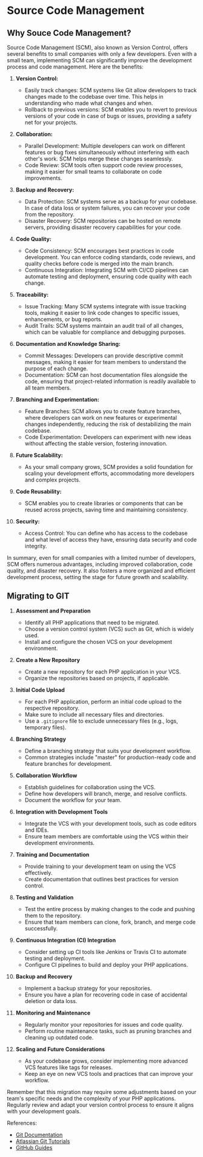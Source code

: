 # Source Code Management

## Why Souce Code Management?

Source Code Management (SCM), also known as Version Control, offers several benefits to small companies with only a few developers. Even with a small team, implementing SCM can significantly improve the development process and code management. Here are the benefits:

1. **Version Control:**

   - Easily track changes: SCM systems like Git allow developers to track changes made to the codebase over time. This helps in understanding who made what changes and when.
   - Rollback to previous versions: SCM enables you to revert to previous versions of your code in case of bugs or issues, providing a safety net for your projects.

1. **Collaboration:**

   - Parallel Development: Multiple developers can work on different features or bug fixes simultaneously without interfering with each other's work. SCM helps merge these changes seamlessly.
   - Code Review: SCM tools often support code review processes, making it easier for small teams to collaborate on code improvements.

1. **Backup and Recovery:**

   - Data Protection: SCM systems serve as a backup for your codebase. In case of data loss or system failures, you can recover your code from the repository.
   - Disaster Recovery: SCM repositories can be hosted on remote servers, providing disaster recovery capabilities for your code.

1. **Code Quality:**

   - Code Consistency: SCM encourages best practices in code development. You can enforce coding standards, code reviews, and quality checks before code is merged into the main branch.
   - Continuous Integration: Integrating SCM with CI/CD pipelines can automate testing and deployment, ensuring code quality with each change.

1. **Traceability:**

   - Issue Tracking: Many SCM systems integrate with issue tracking tools, making it easier to link code changes to specific issues, enhancements, or bug reports.
   - Audit Trails: SCM systems maintain an audit trail of all changes, which can be valuable for compliance and debugging purposes.

1. **Documentation and Knowledge Sharing:**

   - Commit Messages: Developers can provide descriptive commit messages, making it easier for team members to understand the purpose of each change.
   - Documentation: SCM can host documentation files alongside the code, ensuring that project-related information is readily available to all team members.

1. **Branching and Experimentation:**

   - Feature Branches: SCM allows you to create feature branches, where developers can work on new features or experimental changes independently, reducing the risk of destabilizing the main codebase.
   - Code Experimentation: Developers can experiment with new ideas without affecting the stable version, fostering innovation.

1. **Future Scalability:**

   - As your small company grows, SCM provides a solid foundation for scaling your development efforts, accommodating more developers and complex projects.

1. **Code Reusability:**

   - SCM enables you to create libraries or components that can be reused across projects, saving time and maintaining consistency.

1. **Security:**

   - Access Control: You can define who has access to the codebase and what level of access they have, ensuring data security and code integrity.

In summary, even for small companies with a limited number of developers, SCM offers numerous advantages, including improved collaboration, code quality, and disaster recovery. It also fosters a more organized and efficient development process, setting the stage for future growth and scalability.

## Migrating to GIT

1. **Assessment and Preparation**

   - Identify all PHP applications that need to be migrated.
   - Choose a version control system (VCS) such as Git, which is widely used.
   - Install and configure the chosen VCS on your development environment.

1. **Create a New Repository**
   - Create a new repository for each PHP application in your VCS.
   - Organize the repositories based on projects, if applicable.

1. **Initial Code Upload**
   - For each PHP application, perform an initial code upload to the respective repository.
   - Make sure to include all necessary files and directories.
   - Use a `.gitignore` file to exclude unnecessary files (e.g., logs, temporary files).

1. **Branching Strategy**
   - Define a branching strategy that suits your development workflow.
   - Common strategies include "master" for production-ready code and feature branches for development.

1. **Collaboration Workflow**
   - Establish guidelines for collaboration using the VCS.
   - Define how developers will branch, merge, and resolve conflicts.
   - Document the workflow for your team.

1. **Integration with Development Tools**
   - Integrate the VCS with your development tools, such as code editors and IDEs.
   - Ensure team members are comfortable using the VCS within their development environments.

1. **Training and Documentation**
   - Provide training to your development team on using the VCS effectively.
   - Create documentation that outlines best practices for version control.

1. **Testing and Validation**
   - Test the entire process by making changes to the code and pushing them to the repository.
   - Ensure that team members can clone, fork, branch, and merge code successfully.

1. **Continuous Integration (CI) Integration**
   - Consider setting up CI tools like Jenkins or Travis CI to automate testing and deployment.
   - Configure CI pipelines to build and deploy your PHP applications.

1. **Backup and Recovery**
    - Implement a backup strategy for your repositories.
    - Ensure you have a plan for recovering code in case of accidental deletion or data loss.

1. **Monitoring and Maintenance**
    - Regularly monitor your repositories for issues and code quality.
    - Perform routine maintenance tasks, such as pruning branches and cleaning up outdated code.

1. **Scaling and Future Considerations**
    - As your codebase grows, consider implementing more advanced VCS features like tags for releases.
    - Keep an eye on new VCS tools and practices that can improve your workflow.

Remember that this migration may require some adjustments based on your team's specific needs and the complexity of your PHP applications. 
Regularly review and adapt your version control process to ensure it aligns with your development goals.


References:
- [Git Documentation](https://git-scm.com/doc)
- [Atlassian Git Tutorials](https://www.atlassian.com/git/tutorials)
- [GitHub Guides](https://guides.github.com/)
